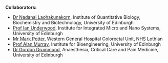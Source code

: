**Collaborators:**

- [Dr Nadanai Laohakunakorn](https://nadanai263.github.io), Institute of Quantitative Biology, Biochemistry and Biotechnology, University of Edinburgh
- [Prof Ian Underwood](https://eng.ed.ac.uk/about/people/professor-ian-underwood), Institute for Integrated Micro and Nano Systems, University of Edinburgh
- [Mr Mark Potter](https://surgery.ed.ac.uk/staff/profiles/mark-potter), Western General Hospital Colorectal Unit, NHS Lothian
- [Prof Alan Murray](https://eng.ed.ac.uk/about/people/professor-alan-murray), Institute for Bioengineering, University of Edinburgh
- [Dr Gordon Drummond](https://www.ed.ac.uk/usher/anaesthesia/team-members/honorary-clinical-senior-lecturers/dr-gorndon-drummond), Anaesthesia, Critical Care and Pain Medicine, University of Edinburgh

